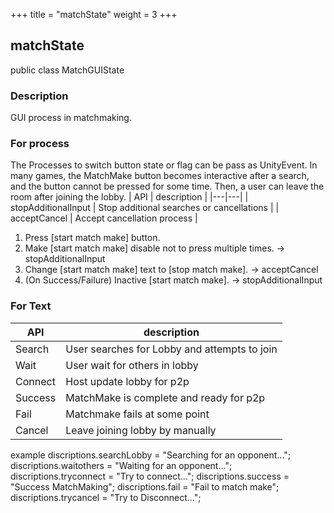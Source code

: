 +++
title = "matchState"
weight = 3
+++
## matchState
public class MatchGUIState

### Description
GUI process in matchmaking.


### For process
The Processes to switch button state or flag can be pass as UnityEvent.
In many games, the MatchMake button becomes interactive after a search, and the button cannot be pressed for some time. Then, a user can leave the room after joining the lobby.
| API | description |
|---|---|
| stopAdditionalInput | Stop additional searches or cancellations |
| acceptCancel | Accept cancellation process |

1. Press [start match make] button.
2. Make [start match make] disable not to press multiple times. -> stopAdditionalInput
3. Change [start match make] text to [stop match make]. -> acceptCancel
4. (On Success/Failure) Inactive [start match make]. -> stopAdditionalInput
   
### For Text

| API | description |
|---|---|
| Search | User searches for Lobby and attempts to join |
| Wait | User wait for others in lobby |
| Connect | Host update lobby for p2p  |
| Success | MatchMake is complete and ready for p2p |
| Fail | Matchmake fails at some point |
| Cancel | Leave joining lobby by manually |

example
discriptions.searchLobby = "Searching for an opponent...";
discriptions.waitothers = "Waiting for an opponent...";
discriptions.tryconnect = "Try to connect...";
discriptions.success = "Success MatchMaking";
discriptions.fail = "Fail to match make";
discriptions.trycancel = "Try to Disconnect...";

